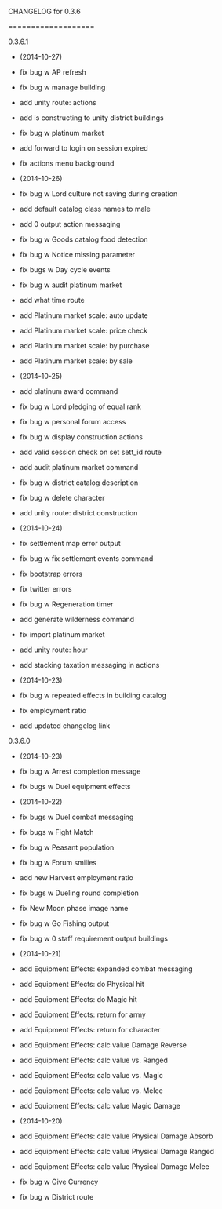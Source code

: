 CHANGELOG for 0.3.6

===================

0.3.6.1

* (2014-10-27)

 * fix bug w AP refresh
 * fix bug w manage building
 * add unity route: actions
 * add is constructing to unity district buildings
 * fix bug w platinum market
 * add forward to login on session expired
 * fix actions menu background

* (2014-10-26)

 * fix bug w Lord culture not saving during creation
 * add default catalog class names to male
 * add 0 output action messaging
 * fix bug w Goods catalog food detection
 * fix bug w Notice missing parameter
 * fix bugs w Day cycle events
 * fix bug w audit platinum market
 * add what time route
 * add Platinum market scale: auto update
 * add Platinum market scale: price check
 * add Platinum market scale: by purchase
 * add Platinum market scale: by sale

* (2014-10-25)

 * add platinum award command
 * fix bug w Lord pledging of equal rank
 * fix bug w personal forum access
 * fix bug w display construction actions
 * add valid session check on set sett_id route
 * add audit platinum market command
 * fix bug w district catalog description
 * fix bug w delete character
 * add unity route: district construction

* (2014-10-24)

 * fix settlement map error output
 * fix bug w fix settlement events command
 * fix bootstrap errors
 * fix twitter errors
 * fix bug w Regeneration timer
 * add generate wilderness command
 * fix import platinum market
 * add unity route: hour
 * add stacking taxation messaging in actions

* (2014-10-23)

 * fix bug w repeated effects in building catalog
 * fix employment ratio
 * add updated changelog link

0.3.6.0

* (2014-10-23)

 * fix bug w Arrest completion message
 * fix bugs w Duel equipment effects

* (2014-10-22)

 * fix bugs w Duel combat messaging
 * fix bugs w Fight Match
 * fix bug w Peasant population
 * fix bug w Forum smilies
 * add new Harvest employment ratio
 * fix bugs w Dueling round completion
 * fix New Moon phase image name
 * fix bug w Go Fishing output
 * fix bug w 0 staff requirement output buildings

* (2014-10-21)

 * add Equipment Effects: expanded combat messaging
 * add Equipment Effects: do Physical hit
 * add Equipment Effects: do Magic hit
 * add Equipment Effects: return for army
 * add Equipment Effects: return for character
 * add Equipment Effects: calc value Damage Reverse
 * add Equipment Effects: calc value vs. Ranged
 * add Equipment Effects: calc value vs. Magic
 * add Equipment Effects: calc value vs. Melee
 * add Equipment Effects: calc value Magic Damage

* (2014-10-20)

 * add Equipment Effects: calc value Physical Damage Absorb
 * add Equipment Effects: calc value Physical Damage Ranged
 * add Equipment Effects: calc value Physical Damage Melee
 * fix bug w Give Currency
 * fix bug w District route
